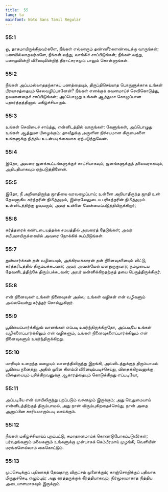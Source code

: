 ```yaml
---
title:  55
lang: ta
mainfont: Noto Sans Tamil Regular
---
```


###  55:1

ஓ, தாகமாயிருக்கிறவர்களே, நீங்கள் எல்லாரும் தண்ணீர்களண்டைக்கு வாருங்கள்; பணமில்லாதவர்களே, நீங்கள் வந்து, வாங்கிச் சாப்பிடுங்கள்; நீங்கள் வந்து, பணமுமின்றி விலையுமின்றித் திராட்சரசமும் பாலும் கொள்ளுங்கள்.

###  55:2

நீங்கள் அப்பமல்லாததற்காகப் பணத்தையும், திருப்திசெய்யாத பொருளுக்காக உங்கள் பிரயாசத்தையும் செலவழிப்பானேன்? நீங்கள் எனக்குக் கவனமாய்ச் செவிகொடுத்து, நலமானதைச் சாப்பிடுங்கள்; அப்பொழுது உங்கள் ஆத்துமா கொழுப்பான பதார்த்தத்தினால் மகிழ்ச்சியாகும்.

###  55:3

உங்கள் செவியைச் சாய்த்து, என்னிடத்தில் வாருங்கள்: கேளுங்கள், அப்பொழுது உங்கள் ஆத்துமா பிழைக்கும்; தாவீதுக்கு அருளின நிச்சயமான கிருபைகளை உங்களுக்கு நித்திய உடன்படிக்கையாக ஏற்படுத்துவேன்.

###  55:4

இதோ, அவரை ஜனக்கூட்டங்களுக்குச் சாட்சியாகவும், ஜனங்களுக்குத் தலைவராகவும், அதிபதியாகவும் ஏற்படுத்தினேன்.

###  55:5

இதோ, நீ அறியாதிருந்த ஜாதியை வரவழைப்பாய்; உன்னை அறியாதிருந்த ஜாதி உன் தேவனாகிய கர்த்தரின் நிமித்தமும், இஸ்ரவேலுடைய பரிசுத்தரின் நிமித்தமும் உன்னிடத்திற்கு ஓடிவரும்; அவர் உன்னை மேன்மைப்படுத்தியிருக்கிறார்;

###  55:6

கர்த்தரைக் கண்டடையத்தக்க சமயத்தில் அவரைத் தேடுங்கள்; அவர் சமீபமாயிருக்கையில் அவரை நோக்கிக் கூப்பிடுங்கள்.

###  55:7

துன்மார்க்கன் தன் வழியையும், அக்கிரமக்காரன் தன் நினைவுகளையும் விட்டு, கர்த்தரிடத்தில் திரும்பக்கடவன்; அவர் அவன்மேல் மனதுருகுவார்; நம்முடைய தேவனிடத்திற்கே திரும்பக்கடவன்; அவர் மன்னிக்கிறதற்குத் தயை பெருத்திருக்கிறார்.

###  55:8

என் நினைவுகள் உங்கள் நினைவுகள் அல்ல; உங்கள் வழிகள் என் வழிகளும் அல்லவென்று கர்த்தர் சொல்லுகிறார்.

###  55:9

பூமியைப்பார்க்கிலும் வானங்கள் எப்படி உயர்ந்திருக்கிறதோ, அப்படியே உங்கள் வழிகளைப்பார்க்கிலும் என் வழிகளும், உங்கள் நினைவுகளைப்பார்க்கிலும் என் நினைவுகளும் உயர்ந்திருக்கிறது.

###  55:10

மாரியும் உறைந்த மழையும் வானத்திலிருந்து இறங்கி, அவ்விடத்துக்குத் திரும்பாமல் பூமியை நனைத்து, அதில் முளை கிளம்பி விளையும்படிச்செய்து, விதைக்கிறவனுக்கு விதையையும் புசிக்கிறவனுக்கு ஆகாரத்தையும் கொடுக்கிறது எப்படியோ,

###  55:11

அப்படியே என் வாயிலிருந்து புறப்படும் வசனமும் இருக்கும்; அது வெறுமையாய் என்னிடத்திற்குத் திரும்பாமல், அது நான் விரும்புகிறதைச்செய்து, நான் அதை அனுப்பின காரியமாகும்படி வாய்க்கும்.

###  55:12

நீங்கள் மகிழ்ச்சியாய்ப் புறப்பட்டு, சமாதானமாய்க் கொண்டுபோகப்படுவீர்கள்; பர்வதங்களும் மலைகளும் உங்களுக்கு முன்பாகக் கெம்பீரமாய் முழங்கி, வெளியின் மரங்களெல்லாம் கைகொட்டும்.

###  55:13

முட்செடிக்குப் பதிலாகத் தேவதாரு விருட்சம் முளைக்கும்; காஞ்சொறிக்குப் பதிலாக மிருதுச்செடி எழும்பும்; அது கர்த்தருக்குக் கீர்த்தியாகவும், நிர்மூலமாகாத நித்திய அடையாளமாகவும் இருக்கும்.

